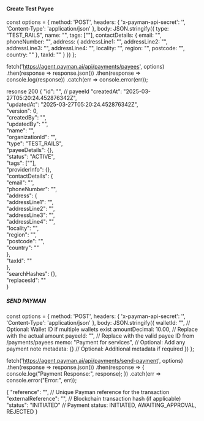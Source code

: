 #### Create Test Payee
const options = {
  method: 'POST',
  headers: {
    'x-payman-api-secret': '<api-key>',
    'Content-Type': 'application/json'
  },
  body: JSON.stringify({
    type: "TEST_RAILS",
    name: "<string>",
    tags: ["<string>"],
    contactDetails: {
      email: "<string>",
      phoneNumber: "<string>",
      address: {
        addressLine1: "<string>",
        addressLine2: "<string>",
        addressLine3: "<string>",
        addressLine4: "<string>",
        locality: "<string>",
        region: "<string>",
        postcode: "<string>",
        country: "<string>"
      },
      taxId: "<string>"
    }
  })
};

fetch('https://agent.payman.ai/api/payments/payees', options)
  .then(response => response.json())
  .then(response => console.log(response))
  .catch(err => console.error(err));



resonse 200 
{
  "id": "<string>",   // payeeId
  "createdAt": "2025-03-27T05:20:24.452876342Z",  
  "updatedAt": "2025-03-27T05:20:24.452876342Z",  
  "version": 0,  
  "createdBy": "<string>",  
  "updatedBy": "<string>",  
  "name": "<string>",  
  "organizationId": "<string>",  
  "type": "TEST_RAILS",  
  "payeeDetails": {},  
  "status": "ACTIVE",  
  "tags": ["<string>"],  
  "providerInfo": {},  
  "contactDetails": {  
    "email": "<string>",  
    "phoneNumber": "<string>",  
    "address": {  
      "addressLine1": "<string>",  
      "addressLine2": "<string>",  
      "addressLine3": "<string>",  
      "addressLine4": "<string>",  
      "locality": "<string>",  
      "region": "<string>",  
      "postcode": "<string>",  
      "country": "<string>"  
    },  
    "taxId": "<string>"  
  },  
  "searchHashes": {},  
  "replacesId": "<string>"  
}



##### SEND PAYMAN
const options = {
  method: 'POST',
  headers: {
    'x-payman-api-secret': '<api-key>',
    'Content-Type': 'application/json'
  },
  body: JSON.stringify({
    walletId: "<string>",  // Optional: Wallet ID if multiple wallets exist
    amountDecimal: 10.00,  // Replace with the actual amount
    payeeId: "<string>",   // Replace with the valid payee ID from /payments/payees
    memo: "Payment for services",  // Optional: Add any payment note
    metadata: {}  // Optional: Additional metadata if required
  })
};

fetch('https://agent.payman.ai/api/payments/send-payment', options)
  .then(response => response.json())
  .then(response => {
    console.log("Payment Response:", response);
  })
  .catch(err => console.error("Error:", err));



{
  "reference": "<string>",  // Unique Payman reference for the transaction
  "externalReference": "<string>",  // Blockchain transaction hash (if applicable)
  "status": "INITIATED"  // Payment status: INITIATED, AWAITING_APPROVAL, REJECTED
}
